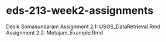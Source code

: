 # eds-213-week2-assignments
Desik Somasundaram
Assignment 2.1: USGS_DataRetrieval.Rmd
Assignment 2.2: Metajam_Example.Rmd